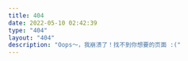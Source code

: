 ```yaml
---
title: 404
date: 2022-05-10 02:42:39
type: "404"
layout: "404"
description: "Oops～，我崩溃了！找不到你想要的页面 :("
---
```

